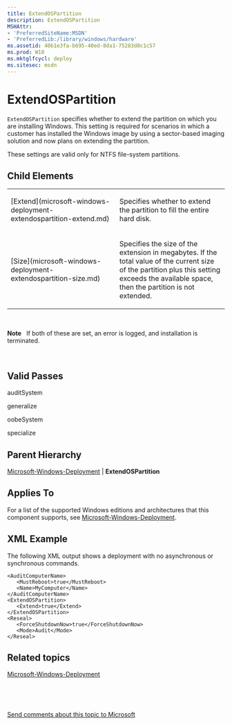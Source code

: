 ```yaml
---
title: ExtendOSPartition
description: ExtendOSPartition
MSHAttr:
- 'PreferredSiteName:MSDN'
- 'PreferredLib:/library/windows/hardware'
ms.assetid: 40b1e3fa-b695-40ed-8da1-75283d0c1c57
ms.prod: W10
ms.mktglfcycl: deploy
ms.sitesec: msdn
---
```


# ExtendOSPartition


`ExtendOSPartition` specifies whether to extend the partition on which you are installing Windows. This setting is required for scenarios in which a customer has installed the Windows image by using a sector-based imaging solution and now plans on extending the partition.

These settings are valid only for NTFS file-system partitions.

## Child Elements


<table>
<colgroup>
<col width="50%" />
<col width="50%" />
</colgroup>
<tbody>
<tr class="odd">
<td><p>[Extend](microsoft-windows-deployment-extendospartition-extend.md)</p></td>
<td><p>Specifies whether to extend the partition to fill the entire hard disk.</p></td>
</tr>
<tr class="even">
<td><p>[Size](microsoft-windows-deployment-extendospartition-size.md)</p></td>
<td><p>Specifies the size of the extension in megabytes. If the total value of the current size of the partition plus this setting exceeds the available space, then the partition is not extended.</p></td>
</tr>
</tbody>
</table>

 

**Note**  
If both of these are set, an error is logged, and installation is terminated.

 

## Valid Passes


auditSystem

generalize

oobeSystem

specialize

## Parent Hierarchy


[Microsoft-Windows-Deployment](microsoft-windows-deployment.md) | **ExtendOSPartition**

## Applies To


For a list of the supported Windows editions and architectures that this component supports, see [Microsoft-Windows-Deployment](microsoft-windows-deployment.md).

## XML Example


The following XML output shows a deployment with no asynchronous or synchronous commands.

``` syntax
<AuditComputerName>
   <MustReboot>true</MustReboot>
   <Name>MyComputer</Name>
</AuditComputerName>
<ExtendOSPartition>
   <Extend>true</Extend>
</ExtendOSPartition>
<Reseal>
   <ForceShutdownNow>true</ForceShutdownNow>
   <Mode>Audit</Mode>
</Reseal>
```

## Related topics


[Microsoft-Windows-Deployment](microsoft-windows-deployment.md)

 

 

[Send comments about this topic to Microsoft](mailto:wsddocfb@microsoft.com?subject=Documentation%20feedback%20%5Bp_unattend\p_unattend%5D:%20ExtendOSPartition%20%20RELEASE:%20%2810/3/2016%29&body=%0A%0APRIVACY%20STATEMENT%0A%0AWe%20use%20your%20feedback%20to%20improve%20the%20documentation.%20We%20don't%20use%20your%20email%20address%20for%20any%20other%20purpose,%20and%20we'll%20remove%20your%20email%20address%20from%20our%20system%20after%20the%20issue%20that%20you're%20reporting%20is%20fixed.%20While%20we're%20working%20to%20fix%20this%20issue,%20we%20might%20send%20you%20an%20email%20message%20to%20ask%20for%20more%20info.%20Later,%20we%20might%20also%20send%20you%20an%20email%20message%20to%20let%20you%20know%20that%20we've%20addressed%20your%20feedback.%0A%0AFor%20more%20info%20about%20Microsoft's%20privacy%20policy,%20see%20http://privacy.microsoft.com/default.aspx. "Send comments about this topic to Microsoft")





